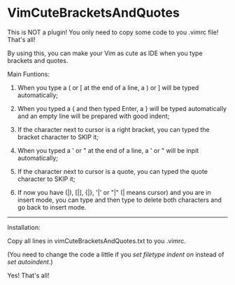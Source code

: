 # VimCuteBracketsAndQuotes

This is NOT a plugin! You only need to copy some code to you .vimrc file! That's all!

By using this, you can make your Vim as cute as IDE when you type brackets and quotes.

Main Funtions:

1. When you type a ( or [ at the end of a line, a ) or ] will be typed automatically;

2. When you typed a { and then typed Enter, a } will be typed automatically and an empty line will be prepared with good indent;

3. If the character next to cursor is a right bracket, you can typed the bracket character to SKIP it;

4. When you typed a ' or " at the end of a line, a ' or " will be inpit automatically;

5. If the character next to cursor is a quote, you can typed the quote character to SKIP it;

6. If now you have (|), [|], {|}, '|' or "|" (| means cursor) and you are in insert mode, you can type <ESC> and then type <BS> to delete both characters and go back to insert mode.

***

Installation:

Copy all lines in vimCuteBracketsAndQuotes.txt to you .vimrc. 

(You need to change the code a little if you *set filetype indent on* instead of *set autoindent*.)

Yes! That's all!
